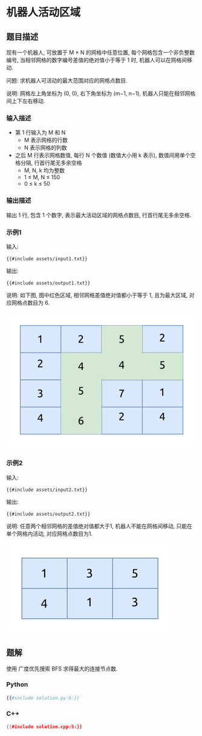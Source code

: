 # 机器人活动区域

## 题目描述

现有一个机器人, 可放置于 M × N 的网格中任意位置, 每个网格包含一个非负整数编号, 当相邻网格的数字编号差值的绝对值小于等于
1 时,
机器人可以在网格间移动.

问题: 求机器人可活动的最大范围对应的网格点数目.

说明: 网格左上角坐标为 (0, 0), 右下角坐标为 (m−1, n−1), 机器人只能在相邻网格间上下左右移动.

### 输入描述

- 第 1 行输入为 M 和 N
    - M 表示网格的行数
    - N 表示网格的列数
- 之后 M 行表示网格数值, 每行 N 个数值 (数值大小用 k 表示), 数值间用单个空格分隔, 行首行尾无多余空格
    - M, N, k 均为整数
    - 1 ≤ M, N ≤ 150
    - 0 ≤ k ≤ 50

### 输出描述

输出 1 行, 包含 1 个数字, 表示最大活动区域的网格点数目, 行首行尾无多余空格.

### 示例1

输入:

```text
{{#include assets/input1.txt}}
```

输出:

```text
{{#include assets/output1.txt}}
```

说明: 如下图, 图中红色区域, 相邻网格差值绝对值都小于等于 1, 且为最大区域, 对应网格点数目为 6.

![draw1](assets/draw1.svg)

### 示例2

输入:

```text
{{#include assets/input2.txt}}
```

输出:

```text
{{#include assets/output2.txt}}
```

说明: 任意两个相邻网格的差值绝对值都大于1, 机器人不能在网格间移动, 只能在单个网格内活动, 对应网格点数目为1.

![draw2](assets/draw2.svg)

## 题解

使用 广度优先搜索 BFS 求得最大的连接节点数.

### Python

```python
{{#include solution.py:6:}}
```

### C++

```cpp
{{#include solution.cpp:5:}}
```
